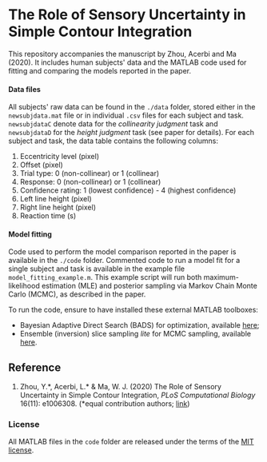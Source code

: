 # The Role of Sensory Uncertainty in Simple Contour Integration

This repository accompanies the manuscript by Zhou, Acerbi and Ma (2020). 
It includes human subjects' data and the MATLAB code used for fitting and comparing the models reported in the paper.

#### Data files

All subjects' raw data can be found in the `./data` folder, stored either in the `newsubjdata.mat` file or in individual `.csv` files for each subject and task. `newsubjdataC` denote data for the *collinearity judgment* task and `newsubjdataD` for the *height judgment* task (see paper for details). 
For each subject and task, the data table contains the following columns:
1. Eccentricity level (pixel)	
2. Offset (pixel)	
3. Trial type: 0 (non-collinear) or 1 (collinear)	
4. Response: 0 (non-collinear) or 1 (collinear)	
5. Confidence rating: 1 (lowest confidence) - 4 (highest confidence)	
6. Left line height (pixel)	
7. Right line height (pixel)	
8. Reaction time (s)

#### Model fitting

Code used to perform the model comparison reported in the paper is available in the `./code` folder. Commented code to run a model fit for a single subject and task is available in the example file `model_fitting_example.m`. This example script will run both maximum-likelihood estimation (MLE) and posterior sampling via Markov Chain Monte Carlo (MCMC), as described in the paper.

To run the code, ensure to have installed these external MATLAB toolboxes:
- Bayesian Adaptive Direct Search (BADS) for optimization, available [here](https://github.com/lacerbi/bads);
- Ensemble (inversion) slice sampling *lite* for MCMC sampling, available [here](https://github.com/lacerbi/eissample).


## Reference

1. Zhou, Y.\*, Acerbi, L.\* & Ma, W. J. (2020) The Role of Sensory Uncertainty in Simple Contour Integration, *PLoS Computational Biology* 16(11): e1006308. (\*equal contribution authors; [link](https://doi.org/10.1371/journal.pcbi.1006308))

### License

All MATLAB files in the `code` folder are released under the terms of the [MIT license](https://github.com/yanlizhou/collinearity/blob/master/LICENSE).
